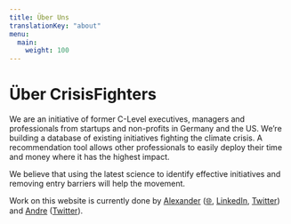 ```yaml
---
title: Über Uns
translationKey: "about"
menu:
  main:
    weight: 100
---
```


# Über CrisisFighters
We are an initiative of former C-Level executives, managers and professionals from startups and non-profits in Germany and the US. We’re building a database of existing initiatives fighting the climate crisis. A recommendation tool allows other professionals to easily deploy their time and money where it has the highest impact.

We believe that using the latest science to identify effective initiatives and removing entry barriers will help the movement.

Work on this website is currently done by [Alexander](mailto:alexander@crisisfighters.org) ([🌐](https://www.alexthiel.de), [LinkedIn](https://www.linkedin.com/in/reasn/), [Twitter](https://www.twitter.com/alexanderthiel)) and [Andre](mailto:andre@crisisfighters.org) ([Twitter](https://www.twitter.com/andre_oderwas)).